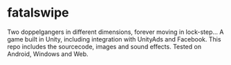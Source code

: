 # fatalswipe
Two doppelgangers in different dimensions, forever moving in lock-step...
A game built in Unity, including integration with UnityAds and Facebook.
This repo includes the sourcecode, images and sound effects.
Tested on Android, Windows and Web.
